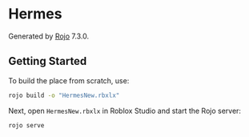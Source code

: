 # Hermes
Generated by [Rojo](https://github.com/rojo-rbx/rojo) 7.3.0.

## Getting Started
To build the place from scratch, use:

```bash
rojo build -o "HermesNew.rbxlx"
```

Next, open `HermesNew.rbxlx` in Roblox Studio and start the Rojo server:

```bash
rojo serve
```
